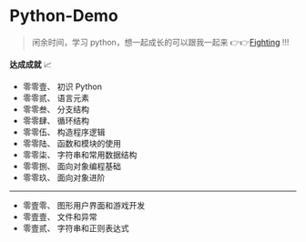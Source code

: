 # Python-Demo

> 闲余时间，学习 python，想一起成长的可以跟我一起来 :point_right::point_right:[Fighting](https://github.com/jackfrued/Python-100-Days) !!!

**达成成就** :chart_with_upwards_trend:

- 零零壹、 初识 Python
- 零零贰、 语言元素
- 零零叁、 分支结构
- 零零肆、 循环结构
- 零零伍、 构造程序逻辑
- 零零陆、 函数和模块的使用
- 零零柒、 字符串和常用数据结构
- 零零捌、 面向对象编程基础
- 零零玖、 面向对象进阶

---

- 零壹零、 图形用户界面和游戏开发
- 零壹壹、 文件和异常
- 零壹贰、 字符串和正则表达式

